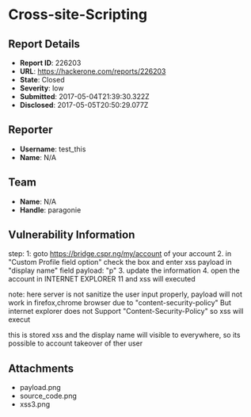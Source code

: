 # Cross-site-Scripting

## Report Details
- **Report ID**: 226203
- **URL**: https://hackerone.com/reports/226203
- **State**: Closed
- **Severity**: low
- **Submitted**: 2017-05-04T21:39:30.322Z
- **Disclosed**: 2017-05-05T20:50:29.077Z

## Reporter
- **Username**: test_this
- **Name**: N/A

## Team
- **Name**: N/A
- **Handle**: paragonie

## Vulnerability Information
step:
1: goto https://bridge.cspr.ng/my/account of your account
2. in "Custom Profile field option" check the box and enter xss payload in "display name" field
       payload: "p<script>alert('xss')</script>"
3. update the information 
4. open the account in INTERNET EXPLORER 11 and xss will executed

note: here server is not sanitize the user input properly,
         payload will not work in firefox,chrome browser due to "content-security-policy"
         But internet explorer does not Support "Content-Security-Policy"  so xss will execut

this is stored xss and the display name will visible to everywhere, so its possible to account takeover of ther user

## Attachments
- payload.png
- source_code.png
- xss3.png
